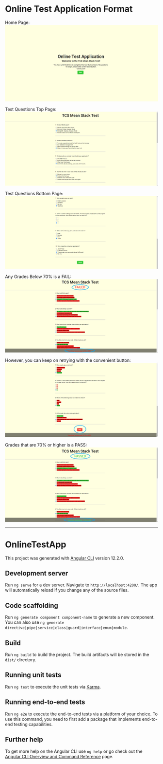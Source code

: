 # Online Test Application Format
Home Page:
![Home](/Phase2/OnlineTestApp/images/examHome.png)


Test Questions Top Page:
![Top](/Phase2/OnlineTestApp/images/examQ1.png)


Test Questions Bottom Page:
![Bottom](/Phase2/OnlineTestApp/images/examQ2.png)


Any Grades Below 70% is a FAIL:
![Fail](/Phase2/OnlineTestApp/images/examFail.png)


However, you can keep on retrying with the convenient button: 
![Retry](/Phase2/OnlineTestApp/images/examRetry.png)


Grades that are 70% or higher is a PASS:
![Pass](/Phase2/OnlineTestApp/images/examPass.png)

---

# OnlineTestApp

This project was generated with [Angular CLI](https://github.com/angular/angular-cli) version 12.2.0.

## Development server

Run `ng serve` for a dev server. Navigate to `http://localhost:4200/`. The app will automatically reload if you change any of the source files.

## Code scaffolding

Run `ng generate component component-name` to generate a new component. You can also use `ng generate directive|pipe|service|class|guard|interface|enum|module`.

## Build

Run `ng build` to build the project. The build artifacts will be stored in the `dist/` directory.

## Running unit tests

Run `ng test` to execute the unit tests via [Karma](https://karma-runner.github.io).

## Running end-to-end tests

Run `ng e2e` to execute the end-to-end tests via a platform of your choice. To use this command, you need to first add a package that implements end-to-end testing capabilities.

## Further help

To get more help on the Angular CLI use `ng help` or go check out the [Angular CLI Overview and Command Reference](https://angular.io/cli) page.
